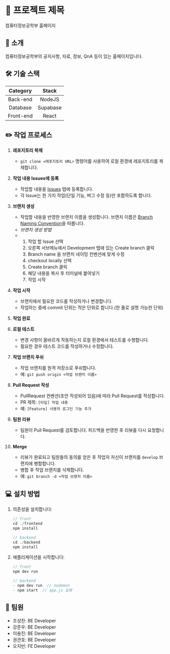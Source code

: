 # 🩵 프로젝트 제목
컴퓨터정보공학부 홈페이지

## 🚀 소개
컴퓨터정보공학부의 공지사항, 자료, 정보, QnA 등이 있는 홈페이지입니다.

## 🛠️ 기술 스택
| **Category** | **Stack** |
|:------------:|:----------:|
| Back-end | NodeJS |
| Database | Supabase |
| Front-end | React |

## ✏️ 작업 프로세스

1. **레포지토리 복제**
   - `git clone <레포지토리 URL>` 명령어를 사용하여 로컬 환경에 레포지토리를 복제합니다.

2. **작업 내용 Issues에 등록**
   - 작업할 내용을 [Issues](./issues) 탭에 등록합니다.
   - 각 Issue는 한 가지 작업(단일 기능, 버그 수정 등)만 포함하도록 합니다.

3. **브랜치 생성**
   - 작업할 내용을 반영한 브랜치 이름을 생성합니다. 브랜치 이름은 [Branch Naming Convention](https://band-collar-06a.notion.site/15fcf133eeae8018a732fbb21afc9053)을 따릅니다.
   - *브랜치 생성 방법*
   - 1. 작업 할 Issue 선택
     2. 오른쪽 서브메뉴에서 Development 탭에 있는 Create branch 클릭
     3. Branch name 을 브랜치 네이밍 컨벤션에 맞게 수정
     4. checkout locally 선택
     5. Create branch 클릭
     6. 해당 내용을 복사 후 터미널에 붙여넣기
     7. 작업 시작

4. **작업 시작**
   - 브랜치에서 필요한 코드를 작성하거나 변경합니다.
   - 작업하는 중에 commit 단위는 작은 단위로 합니다.(한 줄로 설명 가능한 단위)

5. **작업 완료**

6. **로컬 테스트**
   - 변경 사항이 올바르게 작동하는지 로컬 환경에서 테스트를 수행합니다.
   - 필요한 경우 테스트 코드를 작성하거나 수정합니다.

7. **작업 브랜치 푸쉬**
   - 작업 브랜치를 원격 저장소로 푸쉬합니다.
   - 예: `git push origin <작업 브랜치 이름>`

8. **Pull Request 작성**
   - PullRequest 컨벤션(초안 작성되어 있음)에 따라 Pull Request를 작성합니다.
   - PR 제목: `[타입] 작업 내용`
   - 예: `[Feature] 사용자 로그인 기능 추가`

9. **팀원 리뷰**
   - 팀원이 Pull Request를 검토합니다. 피드백을 반영한 후 리뷰를 다시 요청합니다.

10. **Merge**
    - 리뷰가 완료되고 팀원들의 동의를 얻은 후 작업자 자신이 브랜치를 `develop` 브랜치에 병합합니다.
    - 병합 후 작업 브랜치를 삭제합니다.
    - 예: `git branch -d <작업 브랜치 이름>`

## 💻 설치 방법
   1. 의존성을 설치합니다:
      ```js
      // front
      cd ./frontend
      npm install

      // backend
      cd ./backend
      npm install
      ```
   2. 애플리케이션을 시작합니다:
      ```js
      // front
      npm dev run

      // backend
      - npm dev run  // nodemon
      - npm start  // app.js 실행
      ```


## 👥 팀원
- 조성찬: BE Developer
- 강준우: BE Developer
- 이용진: BE Developer
- 권관호: BE Developer
- 오지빈: FE Developer
